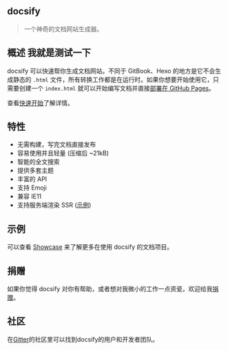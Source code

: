 ## docsify

> 一个神奇的文档网站生成器。

## 概述  我就是测试一下

docsify 可以快速帮你生成文档网站。不同于 GitBook、Hexo 的地方是它不会生成静态的 `.html` 文件，所有转换工作都是在运行时。如果你想要开始使用它，只需要创建一个 `index.html` 就可以开始编写文档并直接[部署在 GitHub Pages](zh-cn/deploy.md)。

查看[快速开始](zh-cn/quickstart.md)了解详情。

## 特性

- 无需构建，写完文档直接发布
- 容易使用并且轻量 (压缩后 ~21kB)
- 智能的全文搜索
- 提供多套主题
- 丰富的 API
- 支持 Emoji
- 兼容 IE11
- 支持服务端渲染 SSR ([示例](https://github.com/docsifyjs/docsify-ssr-demo))

## 示例

可以查看 [Showcase](https://github.com/docsifyjs/docsify/#showcase) 来了解更多在使用 docsify 的文档项目。

## 捐赠

如果你觉得 docsify 对你有帮助，或者想对我微小的工作一点资瓷，欢迎给我[捐赠](https://github.com/QingWei-Li/donate)。

## 社区

在[Gitter](https://gitter.im/docsifyjs/Lobby)的社区里可以找到docsify的用户和开发者团队。

